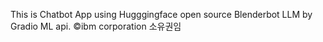 This is Chatbot App using Hugggingface open source Blenderbot LLM by Gradio ML api.
©ibm corporation 소유권임

